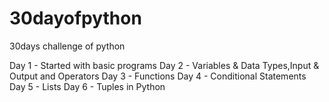 # 30dayofpython
30days challenge of python

Day 1 - Started with basic programs
Day 2 - Variables & Data Types,Input & Output and Operators
Day 3 - Functions
Day 4 - Conditional Statements
Day 5 - Lists
Day 6 - Tuples in Python